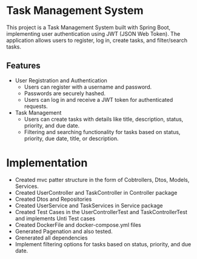 # Task Management System
This project is a Task Management System built with Spring Boot, implementing user authentication using JWT (JSON Web Token). The application allows users to register, log in, create tasks, and filter/search tasks.

## Features

- User Registration and Authentication
  - Users can register with a username and password.
  - Passwords are securely hashed.
  - Users can log in and receive a JWT token for authenticated requests.
- Task Management
  - Users can create tasks with details like title, description, status, priority, and due date.
  - Filtering and searching functionality for tasks based on status, priority, due date, title, or description.
# Implementation
- Created mvc patter structure in the form of Cobtrollers, Dtos, Models, Services.
- Created UserController and TaskController in Controller package
- Created Dtos and Repositories
- Created UserService and TaskServices in Service package
- Created Test Cases in the UserControllerTest and TaskControllerTest and implements Unti Test cases
- Created DockerFile and docker-compose.yml files
- Generated Pagenation and also tested.
- Grenerated all dependencies
- Implement filtering options for tasks based on status, priority, and due date.
